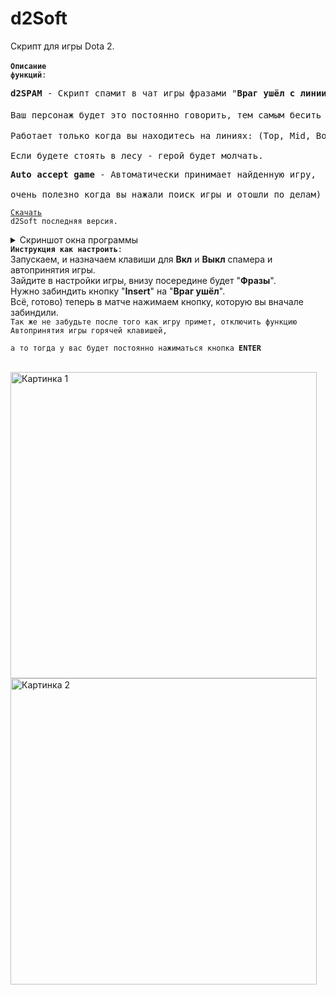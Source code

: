 # d2Soft 
Скрипт для игры Dota 2. <br><br>
<code><b>Описание функций</b>:</code><br>
<pre><b>d2SPAM</b> - Скрипт спамит в чат игры фразами "<b>Враг ушёл с линии</b>".<br>
Ваш персонаж будет это постоянно говорить, тем самым бесить ваших тимейтов (づ ◕‿◕ )づ <br>
Работает только когда вы находитесь на линиях: (Top, Mid, Bot).<br>
Если будете стоять в лесу - герой будет молчать.</pre>

<pre><b>Auto accept game</b> - Автоматически принимает найденную игру,<br>
очень полезно когда вы нажали поиск игры и отошли по делам)</pre>
<code><a href="https://github.com/MaxTraher/d2Soft/releases/download/d2Soft/d2Soft.v1.3.exe" download>Скачать</a> d2Soft последняя версия.</code>
<details>
  <summary>Скриншот окна программы</summary>
  <img src="https://d2soft.neocities.org/screen.png" alt="Картинка" width="300">
</details>
<code><b>Инструкция как настроить</b>:</code><br>
Запускаем, и назначаем клавиши для <b>Вкл</b> и <b>Выкл</b> спамера и автопринятия игры.<br>
Зайдите в настройки игры, внизу посередине будет "<b>Фразы</b>".<br>
Нужно забиндить кнопку "<b>Insert</b>" на "<b>Враг ушёл</b>".<br>
Всё, готово) теперь в матче нажимаем кнопку, которую вы вначале забиндили.<br>
<code>Так же не забудьте после того как игру примет, отключить функцию Автопринятия игры горячей клавишей,<br>
а то тогда у вас будет постоянно нажиматься кнопка <b>ENTER</b></code><br><br>
<p>
  <img src="https://d2soft.neocities.org/nastroyka1.png" alt="Картинка 1" width="490">
  <img src="https://d2soft.neocities.org/nastroyka2.png" alt="Картинка 2" width="490">
</p>
<br><br>
